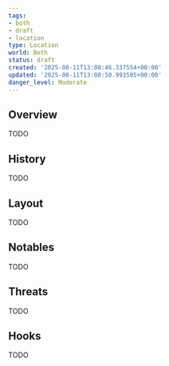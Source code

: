```yaml
---
tags:
- both
- draft
- location
type: Location
world: Both
status: draft
created: '2025-08-11T13:08:46.337554+00:00'
updated: '2025-08-11T13:08:50.993505+00:00'
danger_level: Moderate
---
```



## Overview

TODO
## History

TODO
## Layout

TODO
## Notables

TODO
## Threats

TODO
## Hooks

TODO
